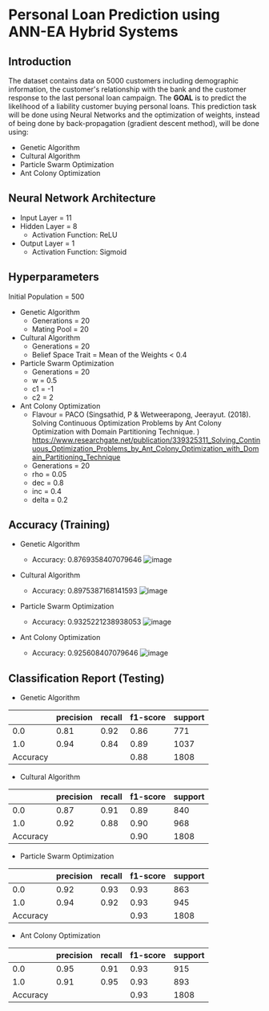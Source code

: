 # Personal Loan Prediction using ANN-EA Hybrid Systems
## Introduction
The dataset contains data on 5000 customers including demographic information, the customer's relationship with the bank and the customer response to the last personal loan campaign.
The **GOAL** is to predict the likelihood of a liability customer buying personal loans.
This prediction task will be done using Neural Networks and the optimization of weights, instead of being done by back-propagation (gradient descent method), will be done using:
- Genetic Algorithm
- Cultural Algorithm
- Particle Swarm Optimization
- Ant Colony Optimization

## Neural Network Architecture
- Input Layer = 11
- Hidden Layer = 8
  - Activation Function: ReLU
- Output Layer = 1
  - Activation Function: Sigmoid


## Hyperparameters
Initial Population = 500
- Genetic Algorithm
  - Generations = 20
  - Mating Pool = 20
- Cultural Algorithm
  - Generations = 20
  - Belief Space Trait = Mean of the Weights < 0.4
- Particle Swarm Optimization
  - Generations = 20
  - w = 0.5
  - c1 = -1
  - c2 = 2
- Ant Colony Optimization
  - Flavour = PACO (Singsathid, P & Wetweerapong, Jeerayut. (2018). Solving Continuous Optimization Problems by Ant Colony Optimization with Domain Partitioning Technique. )
https://www.researchgate.net/publication/339325311_Solving_Continuous_Optimization_Problems_by_Ant_Colony_Optimization_with_Domain_Partitioning_Technique
  - Generations = 20
  - rho = 0.05
  - dec = 0.8
  - inc = 0.4
  - delta = 0.2
  
## Accuracy (Training)
- Genetic Algorithm
  - Accuracy: 0.8769358407079646
![image](https://user-images.githubusercontent.com/87406829/230137213-71151b63-b425-4041-a306-cd9d51f3c135.png)

- Cultural Algorithm
  - Accuracy: 0.8975387168141593
![image](https://user-images.githubusercontent.com/87406829/230137172-babf6a0e-d6bb-4ec6-9d3a-a737203e8708.png)

- Particle Swarm Optimization
  - Accuracy: 0.9325221238938053
![image](https://user-images.githubusercontent.com/87406829/230137319-16993cf3-cf84-4276-b0b3-c1141d8da9a5.png)

- Ant Colony Optimization
  - Accuracy: 0.925608407079646
![image](https://user-images.githubusercontent.com/87406829/230137802-0a3410ed-8faf-4b73-bead-c79071f903e2.png)

  
 ## Classification Report (Testing)
- Genetic Algorithm

|             |precision |   recall | f1-score  | support|
|---|---|---|---|---|
|         0.0   |    0.81   |   0.92    | 0.86   |    771|
|         1.0     |  0.94   |   0.84   |   0.89  |    1037|
|    Accuracy|             |          |    0.88  |    1808|

- Cultural Algorithm

|             |precision |   recall | f1-score  | support|
|---|---|---|---|---|
|         0.0   |    0.87  |   0.91    | 0.89  |    840|
|         1.0     |  0.92   |   0.88   |   0.90  |    968|
|    Accuracy|             |          |    0.90  |    1808|

- Particle Swarm Optimization

|             |precision |   recall | f1-score  | support|
|---|---|---|---|---|
|         0.0   |    0.92   |   0.93    | 0.93   |    863|
|         1.0     |  0.94   |   0.92   |   0.93  |    945|
|    Accuracy|             |          |    0.93  |    1808|

- Ant Colony Optimization

|             |precision |   recall | f1-score  | support|
|---|---|---|---|---|
|         0.0   |    0.95   |   0.91    | 0.93   |    915|
|         1.0     |  0.91   |   0.95   |   0.93  |    893|
|    Accuracy|             |          |    0.93  |    1808|




